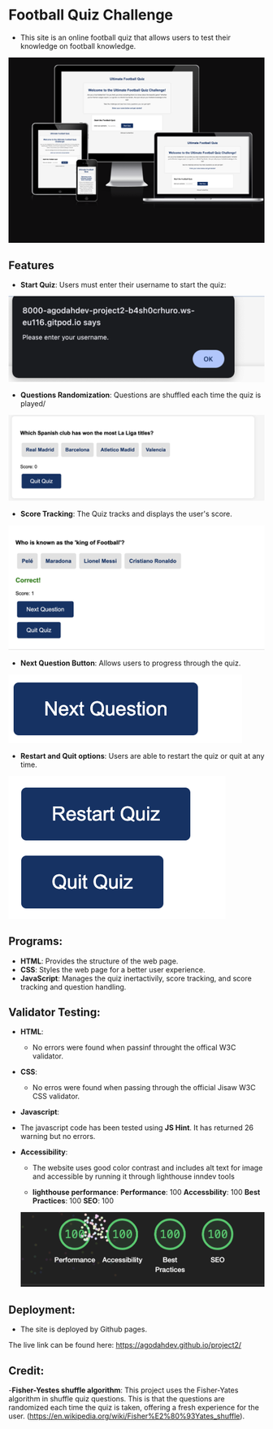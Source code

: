 # Football Quiz Challenge

- This site is an online football quiz that allows users to test their knowledge on football knowledge.

![Website accross all devices](image.png)

## Features

- **Start Quiz**: Users must enter their username to start the quiz:


![Pop up asking for username to be entered](image-4.png)


- **Questions Randomization**: Questions are shuffled each time the quiz is played/

![Quiz showing Random question](image-1.png)
- **Score Tracking**: The Quiz tracks and displays the user's score.

![Quiz showing correct Answer and Score](image-2.png)
- **Next Question Button**: Allows users to progress through the quiz.

![Next Question button](image-3.png)



- **Restart and Quit options**: Users are able to restart the quiz or quit at any time.


![Restart Quiz and Quit Button](image-5.png)

## Programs:

- **HTML**: Provides the structure of the web page.
- **CSS**: Styles the web page for a better user experience.
- **JavaScript**: Manages the quiz inertactivily, score tracking, and score tracking and question handling.

## Validator Testing:

 - **HTML**:

   - No errors were found when passinf throught the offical W3C validator.

- **CSS**:

   - No erros were found when passing through the official Jisaw W3C CSS validator.

- **Javascript**:

- The javascript code has been tested using **JS Hint**. It has returned 26 warning but no errors.

- **Accessibility**:

  - The website uses good color contrast and includes alt text for image and accessible by running it through lighthouse inndev tools

  - **lighthouse performance**:
    **Performance**: 100
    **Accessbility**: 100
    **Best Practices**: 100
    **SEO**: 100


  ![Lighthouse score](image-6.png)

## Deployment:

- The site is deployed by Github pages. 

The live link can be found here: https://agodahdev.github.io/project2/

## Credit:

-**Fisher-Yestes shuffle algorithm**: This project uses the Fisher-Yates algorithm in shuffle quiz questions. This is that the questions are 
randomized each time the quiz is taken, offering a fresh experience for the user. (https://en.wikipedia.org/wiki/Fisher%E2%80%93Yates_shuffle).


